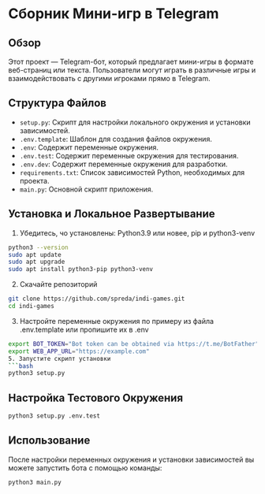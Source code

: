 # Сборник Мини-игр в Telegram

## Обзор
Этот проект — Telegram-бот, который предлагает мини-игры в формате веб-страниц или текста. Пользователи могут играть в различные игры и взаимодействовать с другими игроками прямо в Telegram.

## Структура Файлов
- `setup.py`: Скрипт для настройки локального окружения и установки зависимостей.
- `.env.template`: Шаблон для создания файлов окружения.
- `.env`: Содержит переменные окружения.
- `.env.test`: Содержит переменные окружения для тестирования.
- `.env.dev`: Содержит переменные окружения для разработки.
- `requirements.txt`: Список зависимостей Python, необходимых для проекта.
- `main.py`: Основной скрипт приложения.

## Установка и Локальное Развертывание
1. Убедитесь, чо установлены: Python3.9 или новее, pip и python3-venv
```bash
python3 --version
sudo apt update
sudo apt upgrade
sudo apt install python3-pip python3-venv
```
2. Скачайте репозиторий
```bash
git clone https://github.com/spreda/indi-games.git
cd indi-games
```
3. Настройте переменные окружения по примеру из файла .env.template или пропишите их в .env
```bash
export BOT_TOKEN="Bot token can be obtained via https://t.me/BotFather"
export WEB_APP_URL="https://example.com"
5. Запустите скрипт установки
```bash
python3 setup.py
```

## Настройка Тестового Окружения
```bash
python3 setup.py .env.test
```

## Использование
После настройки переменных окружения и установки зависимостей вы можете запустить бота с помощью команды:
```bash
python3 main.py
```
